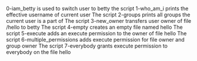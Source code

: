 0-iam_betty is used to switch user to betty
the script 1-who_am_i prints the effective username of current user
The script 2-groups prints all groups the current user is a part of
The script 3-new_owner transfers user owner of file /hello to betty
The script 4-empty creates an empty file named hello
The script 5-execute adds an execute permission to the owner of file hello
The script 6-multiple_permissions adds execute permission for file owner and group owner
The script 7-everybody grants execute permission to everybody on the file hello
